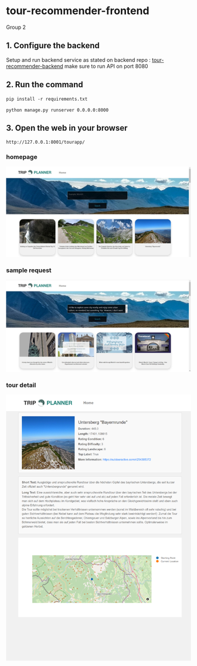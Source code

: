 # tour-recommender-frontend
Group 2
## 1. Configure the backend
Setup and run backend service as stated on backend repo :
[tour-recommender-backend](https://github.com/RecSys-SS-2023/tour-recommender-backend)
make sure to run API on port 8080

## 2. Run the command
```
pip install -r requirements.txt
```
```
python manage.py runserver 0.0.0.0:8000
```
## 3. Open the web in your browser
```
http://127.0.0.1:8001/tourapp/
```
### homepage
![homepage](tourapp/static/tourapp/images/homepage.jpg)
### sample request
![sample request](tourapp/static/tourapp/images/sample_request.jpg)
### tour detail
![tour detail](tourapp/static/tourapp/images/detail.png)
